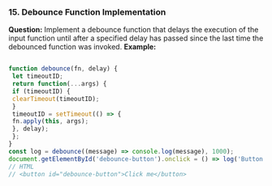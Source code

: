 ### 15. Debounce Function Implementation 
**Question:** 
Implement a debounce function that delays the execution of the input function until after a specified delay has passed since the last time the debounced function was invoked. 
**Example:** 
```javascript 

function debounce(fn, delay) { 
 let timeoutID; 
 return function(...args) { 
 if (timeoutID) { 
 clearTimeout(timeoutID); 
 } 
 timeoutID = setTimeout(() => { 
 fn.apply(this, args); 
 }, delay); 
 }; 
} 
const log = debounce((message) => console.log(message), 1000); 
document.getElementById('debounce-button').onclick = () => log('Button clicked!'); 
// HTML 
// <button id="debounce-button">Click me</button> 
